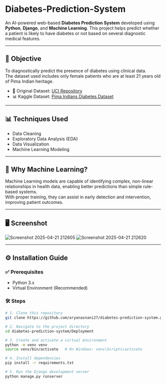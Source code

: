 # Diabetes-Prediction-System

An AI-powered web-based **Diabetes Prediction System** developed using **Python**, **Django**, and **Machine Learning**. This project helps predict whether a patient is likely to have diabetes or not based on several diagnostic medical features.

---

## 🎯 Objective

To diagnostically predict the presence of diabetes using clinical data.  
The dataset used includes only female patients who are at least 21 years old of Pima Indian heritage.

- 📄 Original Dataset: [UCI Repository](https://archive.ics.uci.edu/ml/datasets/diabetes)  
- 📊 Kaggle Dataset: [Pima Indians Diabetes Dataset](https://www.kaggle.com/uciml/pima-indians-diabetes-database)

---

## 📊 Techniques Used

- Data Cleaning
- Exploratory Data Analysis (EDA)
- Data Visualization
- Machine Learning Modeling

---


## 🧠 Why Machine Learning?

Machine Learning models are capable of identifying complex, non-linear relationships in health data, enabling better predictions than simple rule-based systems.  
With proper training, they can assist in early detection and intervention, improving patient outcomes.

---

## 🖥️ Screenshot

![Screenshot 2025-04-21 212605](https://github.com/user-attachments/assets/3cb9ccdf-a434-4db4-af99-f01954c62ee9)
![Screenshot 2025-04-21 212620](https://github.com/user-attachments/assets/2238d2ac-5909-412c-ae19-5b120e04c7c1)


---

## ⚙️ Installation Guide

### ✅ Prerequisites
- Python 3.x
- Virtual Environment (Recommended)

### 🛠️ Steps

```bash
# 1. Clone this repository
git clone https://github.com/aryanasnani27/diabetes-prediction-system.git

# 2. Navigate to the project directory
cd diabetes-prediction-system/Deployment

# 3. Create and activate a virtual environment
python -m venv venv
source venv/bin/activate   # On Windows: venv\Scripts\activate

# 4. Install dependencies
pip install -r requirements.txt

# 5. Run the Django development server
python manage.py runserver

